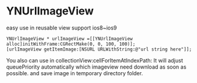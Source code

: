 # YNUrlImageView
easy use in reusable view 
support ios8~ios9

    YNUrlImageView * urlImageView =[[YNUrlImageView alloc]initWithFrame:CGRectMake(0, 0, 100, 100)];
    [urlImageView getItemImage:[NSURL URLWithString:@"url string here"]];

You also can use in collectionView:cellForItemAtIndexPath:
It will adjust queuePriority automatically which imageview need download as soon as possible.
and save image in temporary directory folder.
